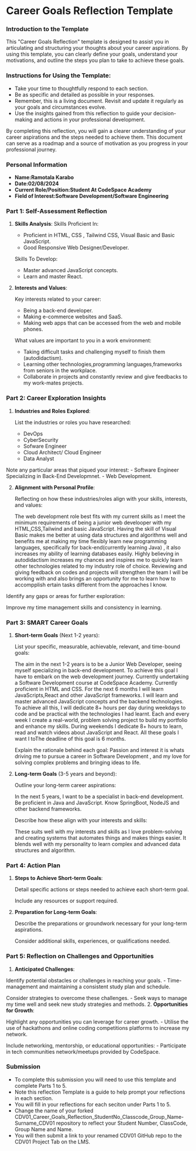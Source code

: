 
# Career Goals Reflection Template

### Introduction to the Template

This "Career Goals Reflection" template is designed to assist you in articulating and structuring your thoughts about your career aspirations. By using this template, you can clearly define your goals, understand your motivations, and outline the steps you plan to take to achieve these goals.

### Instructions for Using the Template:

- Take your time to thoughtfully respond to each section.
- Be as specific and detailed as possible in your responses.
- Remember, this is a living document. Revisit and update it regularly as your goals and circumstances evolve.
- Use the insights gained from this reflection to guide your decision-making and actions in your professional development.

By completing this reflection, you will gain a clearer understanding of your career aspirations and the steps needed to achieve them. This document can serve as a roadmap and a source of motivation as you progress in your professional journey.

### Personal Information

- **Name:Ramotala Karabo**
- **Date:02/08/2024**
- **Current Role/Position:Student At CodeSpace Academy**
- **Field of Interest:Software Development/Software Engineering**

### Part 1: Self-Assessment Reflection

1. **Skills Analysis**:
     Skills Proficient In:
    - Proficient in HTML, CSS , Tailwind CSS, Visual Basic and Basic JavaScript.
    - Good Responsive Web Designer/Developer.
  
     Skills To Develop:
      - Master advanced JavaScript concepts.
      - Learn and master React.
3. **Interests and Values**:
    
   Key interests related to your career:
    -  Being a back-end developer.
    -  Making e-commerce websites and SaaS.
    -  Making web apps that can be accessed from the web and mobile phones.
      
    What values are important to you in a work environment:
    - Taking difficult tasks and challenging myself to finish them (autodidactism).
    - Learning other technologies,programming languages,frameworks from seniors in the workplace.
    - Collaborate in projects and constantly review and give feedbacks to my work-mates projects. 
 
### Part 2: Career Exploration Insights

1. **Industries and Roles Explored**:
    
   List the industries or roles you have researched:
    - DevOps
    - CyberSecurity
    - Sofware Engineer
    - Cloud Architect/ Cloud Engineer
    - Data Analyst
   
  Note any particular areas that piqued your interest:
    - Software Engineer Specializing in Back-End Developmnet.
    - Web Development.

2. **Alignment with Personal Profile**:
    
   Reflecting on how these industries/roles align with your skills, interests, and values:
   
   The web development role best fits with my current skills as I meet the minimum requirements of being a junior web develooper with my HTML,CSS,Tailwind and           basic JavaScript.
   Having the skill of Visual Basic makes me better at using data structures and algorithms well and benefits me at making my time flexibly 
   learn new programming languages, specifically for back-end(currently learning Java) , it also increases my ability of learning databases easily.
   Highly believing in autodidactism increases my chances and inspires me to quickly learn other technologies related to my industry role of choice.
   Reviewing and giving feedback on codes and projects will strengthen the team I will be working with and also brings an opportunity for me to learn how to 
   accompplish  ertain tasks different from the approaches I know.
 
 
  Identify any gaps or areas for further exploration:
  
  Improve my time management skills and consistency in learning.
  

### Part 3: SMART Career Goals

1. **Short-term Goals** (Next 1-2 years):
    
    List your specific, measurable, achievable, relevant, and time-bound goals:

    The aim in the next 1-2 years is to be a Junior Web Developer, seeing myself specializing in back-end development.
    To achieve this goal I have to embark on the web development journey.
    Currently undertaking a Software Development course at CodeSpace Academy.
    Currently proficient in HTML and CSS.
    For the next 6 months I will learn JavaScripts,React and other JavaScript frameworks.
    I will learn and master advanced JavaScript concepts and the backend technologies.
    To achieve all this, I will dedicate 8+ hours per day during weekdays to code and be practical with the technologies I had learnt.
    Each and every week I create a real-world, problem solving project to build my portfolio and enhance my skills.
    During weekends I dedicate 8+ hours to learn, read and watch videos about JavaScript and React.
    All these goals I want I toThe deadline of this goal is 6 months.
      
   Explain the rationale behind each goal:
   Passion and interest it is whats driving me to pursue a career in Software Development , and my love for solving complex problems and bringing ideas to life.
      
3. **Long-term Goals** (3-5 years and beyond):
    
   Outline your long-term career aspirations:
   
   In the next 5 years, I want to be a specialist in back-end development.
   Be proficient in Java and JavaScript.
   Know SpringBoot, NodeJS and other backend frameworks.
   

   Describe how these align with your interests and skills:
   
   These suits well with my interests and skills as I love problem-solving and creating systems that automates things and makes things easier.
   It blends well with my personality to learn complex and advanced data structures and algorithm.

### Part 4: Action Plan

1. **Steps to Achieve Short-term Goals**:
    
   Detail specific actions or steps needed to achieve each short-term goal.

   Include any resources or support required.
   
3. **Preparation for Long-term Goals**:
    
   Describe the preparations or groundwork necessary for your long-term aspirations.
      
   Consider additional skills, experiences, or qualifications needed.

### Part 5: Reflection on Challenges and Opportunities

1. **Anticipated Challenges**:
    
  Identify potential obstacles or challenges in reaching your goals.
    - Time-management and maintaining a consistent study plan and schedule.
      
  Consider strategies to overcome these challenges.
    - Seek ways to manage my time well and seek new study strategies and methods.
2. **Opportunities for Growth**:
    
  Highlight any opportunities you can leverage for career growth.
    - Utilise the use of hackathons and online coding competitions platforms to increase my network.
    
  Include networking, mentorship, or educational opportunities:
    - Participate in tech communities network/meetups provided by  CodeSpace.
    
    

### Submission

- To complete this submission you will need to use this template and complete Parts 1 to 5.
- Note this reflection Template is a guide to help prompt your reflections in each section.
- You will fill in your reflections for each seciton under Parts 1 to 5.
- Change the name of your forked CDV01_Career_Goals_Reflection_StudentNo_Classcode_Group_Name-Surname_CDV01 repository to reflect your Student Number, ClassCode, Group Name and Name.
- You will then submit a link to your renamed CDV01 GitHub repo to the CDV01 Project Tab on the LMS.


